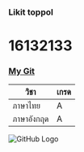 ### Likit toppol

# 16132133
### [My Git](http://github.com)

 วิชา | เกรด
 ------------ | -------------
 ภาษาไทย | A
 ภาษาอังกฤด | A
 

![GitHub Logo](C:/Users/HP-Corei5/Downloads/The-Lion-King.jpg)
